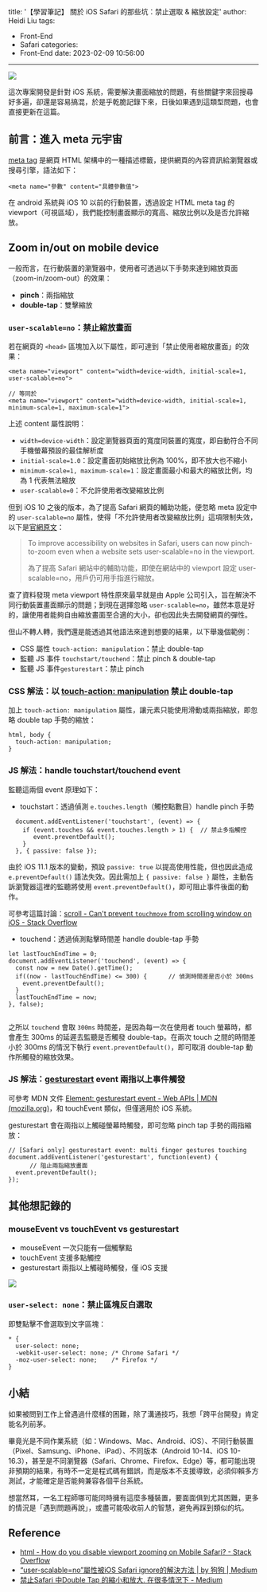 title: '【學習筆記】 關於 iOS Safari 的那些坑：禁止選取 & 縮放設定'
author: Heidi Liu
tags:
  - Front-End
  - Safari
categories:
  - Front-End
date: 2023-02-09 10:56:00
---
![](https://i.imgur.com/BjhUbsU.png)

這次專案開發是針對 iOS 系統，需要解決畫面縮放的問題，有些關鍵字來回搜尋好多遍，卻還是容易搞混，於是乎乾脆記錄下來，日後如果遇到這類型問題，也會直接更新在這篇。

<!--more-->

## 前言：進入 meta 元宇宙

[meta tag](https://developer.mozilla.org/zh-CN/docs/Web/HTML/Element/meta/name) 是網頁 HTML 架構中的一種描述標籤，提供網頁的內容資訊給瀏覽器或搜尋引擎，語法如下：

```htmlmixed=
<meta name="參數" content="具體參數值">
```

在 android 系統與 iOS 10 以前的行動裝置，透過設定 HTML meta tag 的 viewport（可視區域），我們能控制畫面顯示的寬高、縮放比例以及是否允許縮放。

## Zoom in/out on mobile device

一般而言，在行動裝置的瀏覽器中，使用者可透過以下手勢來達到縮放頁面（zoom-in/zoom-out）的效果：

- **pinch**：兩指縮放
- **double-tap**：雙擊縮放

### `user-scalable=no`：禁止縮放畫面

若在網頁的 `<head>` 區塊加入以下屬性，即可達到「禁止使用者縮放畫面」的效果：

```htmlmixed=
<meta name="viewport" content="width=device-width, initial-scale=1, user-scalable=no">

// 等同於
<meta name="viewport" content="width=device-width, initial-scale=1, minimum-scale=1, maximum-scale=1">
```

上述 content 屬性說明：

- `width=device-width`：設定瀏覽器頁面的寬度同裝置的寬度，即自動符合不同手機螢幕預設的最佳解析度
- `initial-scale=1.0`：設定畫面初始縮放比例為 100%，即不放大也不縮小
- `minimum-scale=1, maximum-scale=1`：設定畫面最小和最大的縮放比例，均為 1 代表無法縮放
- `user-scalable=0`：不允許使用者改變縮放比例

但到 iOS 10 之後的版本，為了提高 Safari 網頁的輔助功能，便忽略 meta 設定中的 `user-scalable=no` 屬性，使得「不允許使用者改變縮放比例」這項限制失效，以下是[官網原文](https://developer.apple.com/library/archive/releasenotes/General/WhatsNewInSafari/Articles/Safari_10_0.html)：

> To improve accessibility on websites in Safari, users can now pinch-to-zoom even when a website sets user-scalable=no in the viewport.
>
> 為了提高 Safari 網站中的輔助功能，即使在網站中的 viewport 設定 user-scalable=no，用戶仍可用手指進行縮放。

查了資料發現 meta viewport 特性原來最早就是由 Apple 公司引入，旨在解決不同行動裝置畫面顯示的問題；到現在選擇忽略 `user-scalable=no`，雖然本意是好的，讓使用者能夠自由縮放畫面至合適的大小，卻也因此失去開發網頁的彈性。

但山不轉人轉，我們還是能透過其他語法來達到想要的結果，以下舉幾個範例：

- CSS 屬性 `touch-action: manipulation`：禁止 double-tap
- 監聽 JS 事件 `touchstart/touchend`：禁止 pinch &  double-tap
- 監聽 JS 事件`gesturestart`：禁止 pinch

### ****CSS**** 解法：以 **[touch-action: manipulation](https://developer.mozilla.org/zh-CN/docs/Web/CSS/touch-action) 禁止 double-tap**

加上 `touch-action: manipulation` 屬性，讓元素只能使用滑動或兩指縮放，即忽略 double tap 手勢的縮放：

```css=
html, body {
  touch-action: manipulation;
}
```

### ****JS**** 解法：**handle touchstart/touchend event**

監聽這兩個 event 原理如下：

- touchstart：透過偵測 `e.touches.length`（觸控點數目）handle pinch 手勢

```jsx=
  document.addEventListener('touchstart', (event) => {
    if (event.touches && event.touches.length > 1) {  // 禁止多指觸控
       event.preventDefault();
    }
  }, { passive: false });
```

由於 iOS 11.1 版本的變動，預設 `passive: true` 以提高使用性能，但也因此造成 `e.preventDefault()` 語法失效。因此需加上 `{ passive: false }` 屬性，主動告訴瀏覽器這裡的監聽將使用 `event.preventDefault()`，即可阻止事件後面的動作。

可參考這篇討論：[scroll - Can't prevent `touchmove` from scrolling window on iOS - Stack Overflow](https://stackoverflow.com/questions/49500339/cant-prevent-touchmove-from-scrolling-window-on-ios)

- touchend：透過偵測點擊時間差 handle double-tap 手勢

```jsx=
let lastTouchEndTime = 0;
document.addEventListener('touchend', (event) => {
  const now = new Date().getTime();
  if((now - lastTouchEndTime) <= 300) {      // 偵測時間差是否小於 300ms
    event.preventDefault();
  }
  lastTouchEndTime = now;
}, false);
  
```

之所以 `touchend` 會取 `300ms` 時間差，是因為每一次在使用者 touch 螢幕時，都會產生 300ms 的延遲去監聽是否觸發 double-tap。在兩次 touch 之間的時間差小於 300ms 的情況下執行 `event.preventDefault()`，即可取消 double-tap 動作所觸發的縮放效果。

### JS 解法：[gesturestart](https://developer.mozilla.org/en-US/docs/Web/API/Element/gesturestart_event) event 兩指以上事件觸發

可參考 MDN 文件 [Element: gesturestart event - Web APIs | MDN (mozilla.org)](https://developer.mozilla.org/en-US/docs/Web/API/Element/gesturestart_event)，和 touchEvent 類似，但僅適用於 iOS 系統。

gesturestart 會在兩指以上觸碰螢幕時觸發，即可忽略  pinch tap 手勢的兩指縮放：

```jsx=
// [Safari only] gesturestart event: multi finger gestures touching 
document.addEventListener('gesturestart', function(event) {
      // 阻止兩指縮放畫面
  event.preventDefault();
});
```

## 其他想記錄的

### mouseEvent vs touchEvent vs gesturestart

- mouseEvent 一次只能有一個觸擊點
- touchEvent 支援多點觸控
- gesturestart 兩指以上觸碰時觸發，僅 iOS 支援

![](https://i.imgur.com/IJ6LKrt.png)

### `user-select: none`：**禁止區塊反白選取**

即雙點擊不會選取到文字區塊：

```css=
* {
  user-select: none;
  -webkit-user-select: none; /* Chrome Safari */        
  -moz-user-select: none;    /* Firefox */
}
```

## 小結

如果被問到工作上曾遇過什麼樣的困難，除了溝通技巧，我想「跨平台開發」肯定能名列前茅。

畢竟光是不同作業系統（如：Windows、Mac、Android、iOS）、不同行動裝置（Pixel、Samsung、iPhone、iPad）、不同版本（Android 10-14、iOS 10-16.3），甚至是不同瀏覽器（Safari、Chrome、Firefox、Edge）等，都可能出現非預期的結果，有時不一定是程式碼有錯誤，而是版本不支援導致，必須仰賴多方測試，才能確定是否能夠兼容各個平台系統。

想當然耳，一名工程師哪可能同時擁有這麼多種裝置，要面面俱到尤其困難，更多的情況是「遇到問題再說」，或盡可能吸收前人的智慧，避免再踩到類似的坑。

## Reference

- [html - How do you disable viewport zooming on Mobile Safari? - Stack Overflow](https://stackoverflow.com/questions/4389932/how-do-you-disable-viewport-zooming-on-mobile-safari)
- [“user-scalable=no”屬性被iOS Safari ignore的解決方法 | by 狗狗 | Medium](https://medium.com/@littleDog/%E5%A6%82%E4%BD%95%E8%A7%A3%E6%B1%BA-user-scalable-no-%E5%B1%AC%E6%80%A7%E8%A2%ABios-safari-ignore-e6a0531050ba)
- [禁止Safari 中Double Tap 的縮小和放大. 在很多情況下 - Medium](https://medium.com/@jacky810124/%E7%A6%81%E6%AD%A2-safari-%E4%B8%AD-double-tap-%E7%9A%84%E7%B8%AE%E5%B0%8F%E5%92%8C%E6%94%BE%E5%A4%A7-661802fa27cb)